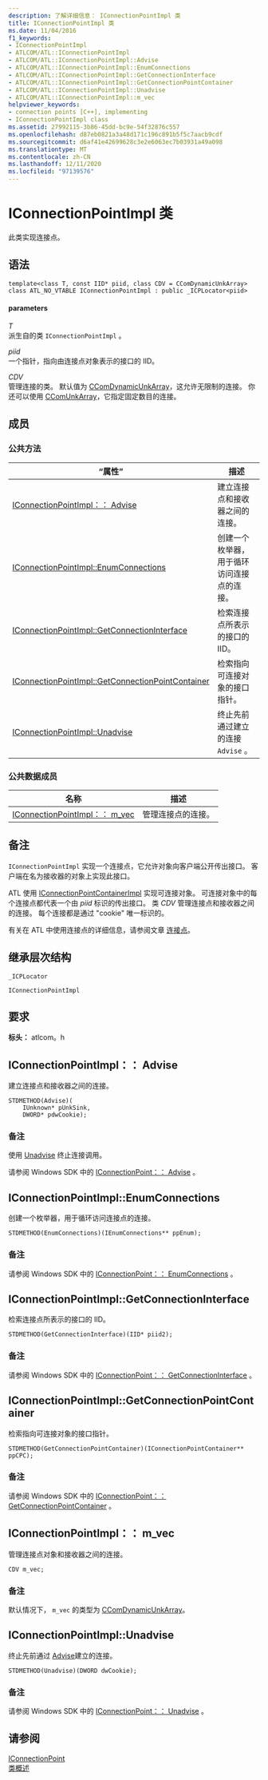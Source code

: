 ```yaml
---
description: 了解详细信息： IConnectionPointImpl 类
title: IConnectionPointImpl 类
ms.date: 11/04/2016
f1_keywords:
- IConnectionPointImpl
- ATLCOM/ATL::IConnectionPointImpl
- ATLCOM/ATL::IConnectionPointImpl::Advise
- ATLCOM/ATL::IConnectionPointImpl::EnumConnections
- ATLCOM/ATL::IConnectionPointImpl::GetConnectionInterface
- ATLCOM/ATL::IConnectionPointImpl::GetConnectionPointContainer
- ATLCOM/ATL::IConnectionPointImpl::Unadvise
- ATLCOM/ATL::IConnectionPointImpl::m_vec
helpviewer_keywords:
- connection points [C++], implementing
- IConnectionPointImpl class
ms.assetid: 27992115-3b86-45dd-bc9e-54f32876c557
ms.openlocfilehash: d87eb0821a3a48d171c196c891b5f5c7aacb9cdf
ms.sourcegitcommit: d6af41e42699628c3e2e6063ec7b03931a49a098
ms.translationtype: MT
ms.contentlocale: zh-CN
ms.lasthandoff: 12/11/2020
ms.locfileid: "97139576"
---
```

# <a name="iconnectionpointimpl-class"></a>IConnectionPointImpl 类

此类实现连接点。

## <a name="syntax"></a>语法

```
template<class T, const IID* piid, class CDV = CComDynamicUnkArray>
class ATL_NO_VTABLE IConnectionPointImpl : public _ICPLocator<piid>
```

#### <a name="parameters"></a>parameters

*T*<br/>
派生自的类 `IConnectionPointImpl` 。

*piid*<br/>
一个指针，指向由连接点对象表示的接口的 IID。

*CDV*<br/>
管理连接的类。 默认值为 [CComDynamicUnkArray](../../atl/reference/ccomdynamicunkarray-class.md)，这允许无限制的连接。 你还可以使用 [CComUnkArray](../../atl/reference/ccomunkarray-class.md)，它指定固定数目的连接。

## <a name="members"></a>成员

### <a name="public-methods"></a>公共方法

|“属性”|描述|
|----------|-----------------|
|[IConnectionPointImpl：： Advise](#advise)|建立连接点和接收器之间的连接。|
|[IConnectionPointImpl::EnumConnections](#enumconnections)|创建一个枚举器，用于循环访问连接点的连接。|
|[IConnectionPointImpl::GetConnectionInterface](#getconnectioninterface)|检索连接点所表示的接口的 IID。|
|[IConnectionPointImpl::GetConnectionPointContainer](#getconnectionpointcontainer)|检索指向可连接对象的接口指针。|
|[IConnectionPointImpl::Unadvise](#unadvise)|终止先前通过建立的连接 `Advise` 。|

### <a name="public-data-members"></a>公共数据成员

|名称|描述|
|----------|-----------------|
|[IConnectionPointImpl：： m_vec](#m_vec)|管理连接点的连接。|

## <a name="remarks"></a>备注

`IConnectionPointImpl` 实现一个连接点，它允许对象向客户端公开传出接口。 客户端在名为接收器的对象上实现此接口。

ATL 使用 [IConnectionPointContainerImpl](../../atl/reference/iconnectionpointcontainerimpl-class.md) 实现可连接对象。 可连接对象中的每个连接点都代表一个由 *piid* 标识的传出接口。 类 *CDV* 管理连接点和接收器之间的连接。 每个连接都是通过 "cookie" 唯一标识的。

有关在 ATL 中使用连接点的详细信息，请参阅文章 [连接点](../../atl/atl-connection-points.md)。

## <a name="inheritance-hierarchy"></a>继承层次结构

`_ICPLocator`

`IConnectionPointImpl`

## <a name="requirements"></a>要求

**标头：** atlcom。h

## <a name="iconnectionpointimpladvise"></a><a name="advise"></a> IConnectionPointImpl：： Advise

建立连接点和接收器之间的连接。

```
STDMETHOD(Advise)(
    IUnknown* pUnkSink,
    DWORD* pdwCookie);
```

### <a name="remarks"></a>备注

使用 [Unadvise](#unadvise) 终止连接调用。

请参阅 Windows SDK 中的 [IConnectionPoint：： Advise](/windows/win32/api/ocidl/nf-ocidl-iconnectionpoint-advise) 。

## <a name="iconnectionpointimplenumconnections"></a><a name="enumconnections"></a> IConnectionPointImpl::EnumConnections

创建一个枚举器，用于循环访问连接点的连接。

```
STDMETHOD(EnumConnections)(IEnumConnections** ppEnum);
```

### <a name="remarks"></a>备注

请参阅 Windows SDK 中的 [IConnectionPoint：： EnumConnections](/windows/win32/api/ocidl/nf-ocidl-iconnectionpoint-enumconnections) 。

## <a name="iconnectionpointimplgetconnectioninterface"></a><a name="getconnectioninterface"></a> IConnectionPointImpl::GetConnectionInterface

检索连接点所表示的接口的 IID。

```
STDMETHOD(GetConnectionInterface)(IID* piid2);
```

### <a name="remarks"></a>备注

请参阅 Windows SDK 中的 [IConnectionPoint：： GetConnectionInterface](/windows/win32/api/ocidl/nf-ocidl-iconnectionpoint-getconnectioninterface) 。

## <a name="iconnectionpointimplgetconnectionpointcontainer"></a><a name="getconnectionpointcontainer"></a> IConnectionPointImpl::GetConnectionPointContainer

检索指向可连接对象的接口指针。

```
STDMETHOD(GetConnectionPointContainer)(IConnectionPointContainer** ppCPC);
```

### <a name="remarks"></a>备注

请参阅 Windows SDK 中的 [IConnectionPoint：： GetConnectionPointContainer](/windows/win32/api/ocidl/nf-ocidl-iconnectionpoint-getconnectionpointcontainer) 。

## <a name="iconnectionpointimplm_vec"></a><a name="m_vec"></a> IConnectionPointImpl：： m_vec

管理连接点对象和接收器之间的连接。

```
CDV m_vec;
```

### <a name="remarks"></a>备注

默认情况下， `m_vec` 的类型为 [CComDynamicUnkArray](../../atl/reference/ccomdynamicunkarray-class.md)。

## <a name="iconnectionpointimplunadvise"></a><a name="unadvise"></a> IConnectionPointImpl::Unadvise

终止先前通过 [Advise](#advise)建立的连接。

```
STDMETHOD(Unadvise)(DWORD dwCookie);
```

### <a name="remarks"></a>备注

请参阅 Windows SDK 中的 [IConnectionPoint：： Unadvise](/windows/win32/api/ocidl/nf-ocidl-iconnectionpoint-unadvise) 。

## <a name="see-also"></a>请参阅

[IConnectionPoint](/windows/win32/api/ocidl/nn-ocidl-iconnectionpoint)<br/>
[类概述](../../atl/atl-class-overview.md)
